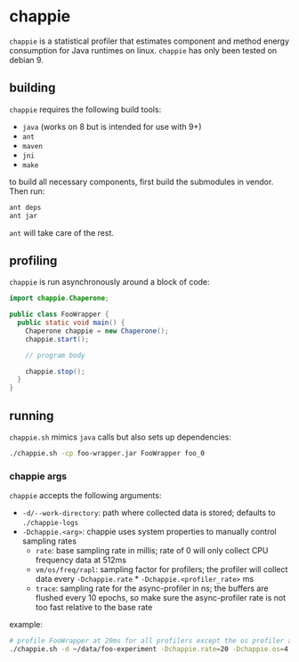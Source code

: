 # chappie #

`chappie` is a statistical profiler that estimates component and method energy consumption for Java runtimes on linux. `chappie` has only been tested on debian 9.

## building ##

`chappie` requires the following build tools:

 - `java` (works on 8 but is intended for use with 9+)
 - `ant`
 - `maven`
 - `jni`
 - `make`

to build all necessary components, first build the submodules in vendor. Then run:

```bash
ant deps
ant jar
```

`ant` will take care of the rest.

## profiling ##

`chappie` is run asynchronously around a block of code:

```java
import chappie.Chaperone;

public class FooWrapper {
  public static void main() {
    Chaperone chappie = new Chaperone();
    chappie.start();

    // program body

    chappie.stop();
  }
}
```

## running ##

`chappie.sh` mimics `java` calls but also sets up dependencies:

```bash
./chappie.sh -cp foo-wrapper.jar FooWrapper foo_0
```

### chappie args ###
`chappie` accepts the following arguments:
 - `-d/--work-directory`: path where collected data is stored; defaults to `./chappie-logs`
 - `-Dchappie.<arg>`: chappie uses system properties to manually control sampling rates
   - `rate`: base sampling rate in millis; rate of 0 will only collect CPU frequency data at 512ms
   - `vm/os/freq/rapl`: sampling factor for profilers; the profiler will collect data every `-Dchappie.rate` * `-Dchappie.<profiler_rate>` ms
   - `trace`: sampling rate for the async-profiler in ns; the buffers are flushed every 10 epochs, so make sure the async-profiler rate is not too fast relative to the base rate

example:
```bash
# profile FooWrapper at 20ms for all profilers except the os profiler at 80ms
./chappie.sh -d ~/data/foo-experiment -Dchappie.rate=20 -Dchappie.os=4 -cp foo-wrapper.jar FooWrapper foo_0
```
